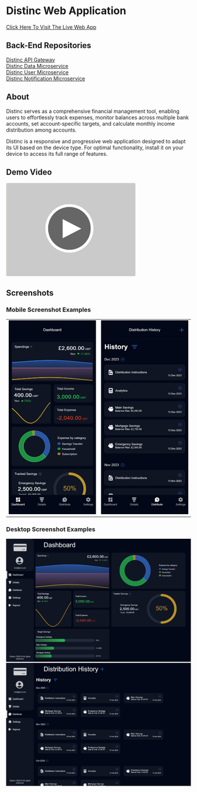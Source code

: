 # Distinc Web Application

<a href="www.distinc.co.uk" target="_blank">
   Click Here To Visit The Live Web App 
</a>
<br>

## Back-End Repositories

<a href="https://github.com/SaoodCS/DistInc-API-Gateway" target="_blank">
   Distinc API Gateway
</a>
<br>
<a href="https://github.com/SaoodCS/Distinc-Data-Microservice" target="_blank">
   Distinc Data Microservice
</a>
<br>
<a href="https://github.com/SaoodCS/DistInc-User-Microservice" target="_blank">
   Distinc User Microservice
</a>
<br>
<a href="https://github.com/SaoodCS/Distinc-Notification-Microservice" target="_blank">
   Distinc Notification Microservice
</a>
<br>

## About

Distinc serves as a comprehensive financial management tool, enabling users to effortlessly track expenses, monitor balances across multiple bank accounts, set account-specific targets, and calculate monthly income distribution among accounts.

Distinc is a responsive and progressive web application designed to adapt its UI based on the device type. For optimal functionality, install it on your device to access its full range of features.

## Demo Video

<a href="https://youtu.be/xbIUeWg9SuI" target="_blank">
    <img src="resources/readme/thumbnails/youtubeplaybtn.png" alt="Distinc Demo Video" width = "70%">
</a>

## Screenshots

### Mobile Screenshot Examples

<table border="0">
    <tr>
        <td>
            <img src="resources/readme/screenshots/mobile/dashboard.png" >
        </td>
        <td>
            <img src="resources/readme/screenshots/mobile/distribute.png" >
        </td>
    </tr>
</table>

### Desktop Screenshot Examples

<img src="resources/readme/screenshots/desktop/dashboard.png">
<img src="resources/readme/screenshots/desktop/distribute.png">
